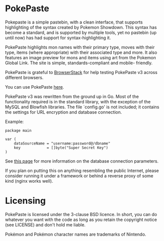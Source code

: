 PokePaste
=======
Pokepaste is a simple pastebin, with a clean interface, that supports
highlighting of the syntax created by Pokemon Showdown. This syntax has
become a standard, and is supported by multiple tools, yet no pastebin
(up until now) has had support for syntax-highlighting it.

PokePaste highlights mon names with their primary type, moves with their
type, items (where appropriate) with their associated type and more. It
also features an image preview for mons and items using art from the
Pokemon Global Link. The site is simple, standards-compliant and mobile-
friendly.</em>

PokePaste is grateful to [BrowserStack](https://www.browserstack.com) for
help testing PokePaste v3 across different browsers.

You can use PokePaste [here](https://pokepast.es).

PokePaste v3 was rewritten from the ground up in Go. Most of the
functionality required is in the standard library, with the exception of
the MySQL and Blowfish libraries. The file `config.go' is not included;
it contains the settings for URL encryption and database connection.

Example:

	package main

	var (
		dataSourceName = "username:password@/dbname"
		key            = []byte("Super Secret Key")
	)

See [this page](https://github.com/go-sql-driver/mysql#dsn-data-source-name) for
more information on the database connection parameters.

If you plan on putting this on anything resembling the public Internet,
please consider running it under a framework or behind a reverse proxy
of some kind (nginx works well).

Licensing
======

PokePaste is licensed under the 3-clause BSD licence. In short, you can
do whatever you want with the code as long as you retain the copyright
notice (see LICENSE) and don't hold me liable.

Pokémon and Pokémon character names are trademarks of Nintendo.
